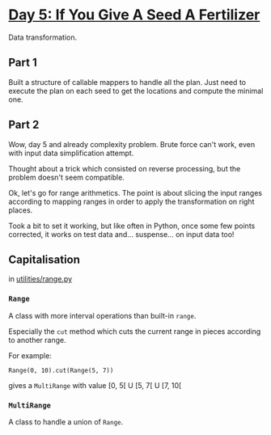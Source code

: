 # [Day 5: If You Give A Seed A Fertilizer](https://adventofcode.com/2023/day/5)

Data transformation.

## Part 1
Built a structure of callable mappers to handle all the plan. Just need to execute the plan on each seed to get the
locations and compute the minimal one.

## Part 2
Wow, day 5 and already complexity problem. Brute force can't work, even with input data simplification attempt.

Thought about a trick which consisted on reverse processing, but the problem doesn't seem compatible.

Ok, let's go for range arithmetics. The point is about slicing the input ranges according to mapping ranges in order to
apply the transformation on right places.

Took a bit to set it working, but like often in Python, once some few points corrected, it works on test data and... 
suspense... on input data too! 

## Capitalisation
in [utilities/range.py](../utilities/range.py)

### `Range` 
A class with more interval operations than built-in `range`. 

Especially the `cut` method which cuts the current range in pieces according to another range. 

For example:

    Range(0, 10).cut(Range(5, 7))

gives a `MultiRange` with value [0, 5[ U [5, 7[ U [7, 10[

### `MultiRange` 
A class to handle a union of `Range`.